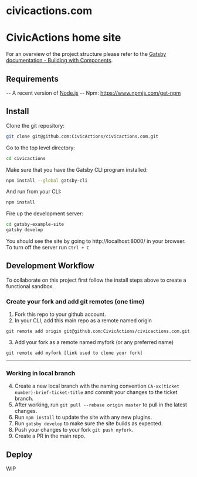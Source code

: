 # civicactions.com
CivicActions home site
=======

For an overview of the project structure please refer to the [Gatsby documentation - Building with Components](https://www.gatsbyjs.org/docs/building-with-components/).

## Requirements
-- A recent version of [Node.js](https://nodejs.org/en/)
-- Npm: https://www.npmjs.com/get-npm

## Install
Clone the git repository:
```sh
git clone git@github.com:CivicActions/civicactions.com.git
```

Go to the top level directory:
```sh
cd civicactions
```

Make sure that you have the Gatsby CLI program installed:
```sh
npm install --global gatsby-cli
```

And run from your CLI:
```sh
npm install
```

Fire up the development server:
```sh
cd gatsby-example-site
gatsby develop
```
You should see the site by going to http://localhost:8000/  in your browser.
To turn off the server run `Ctrl + C`

## Development Workflow
To collaborate on this project first follow the install steps above to create a functional sandbox.

### Create your fork and add git remotes (one time)
 1. Fork this repo to your github account.
 2. In your CLI, add this main repo as a remote named origin 
``` 
git remote add origin git@github.com:CivicActions/civicactions.com.git
```
3. Add your fork as a remote named myfork (or any preferred name)
```
git remote add myfork [link used to clone your fork]
```

---
### Working in local branch

4. Create a new local branch with the naming convention `CA-xx(ticket number)-brief-ticket-title` and commit your changes to the ticket branch.
5. After working, run `git pull --rebase origin master` to pull in the latest changes.
6. Run `npm install` to update the site with any new plugins.
7. Run `gatsby develop` to make sure the site builds as expected.
8. Push your changes to your fork `git push myfork`.
9. Create a PR in the main repo.

## Deploy
WIP
